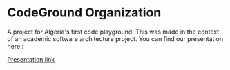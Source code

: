 # CodeGround Organization

A project for Algeria's first code playground.
This was made in the context of an academic software architecture project.
You can find our presentation here :



[Presentation link](https://www.canva.com/design/DAFCV9xjMpc/d6wYy3avraQP1Z7uv2oXKg/view?utm_content=DAFCV9xjMpc&utm_campaign=designshare&utm_medium=link2&utm_source=sharebutton)
